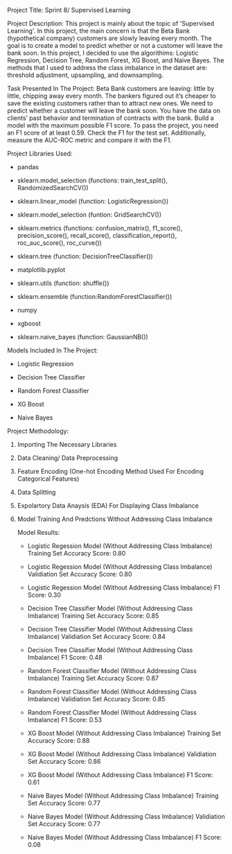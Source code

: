 Project Title: Sprint 8/ Supervised Learning

Project Description: This project is mainly about the topic of 'Supervised Learning'. In this project, the main concern is that the Beta Bank (hypothetical company) 
customers are slowly leaving every month. The goal is to create a model to predict whether or not a customer will leave the bank soon. In this project, I decided to 
use the algorithims: Logistic Regression, Decision Tree, Random Forest, XG Boost, and Naive Bayes. The methods that I used to address the class imbalance in the dataset 
are: threshold adjustment, upsampling, and downsampling. 

Task Presented In The Project: Beta Bank customers are leaving: little by little, chipping away every month. 
The bankers figured out it’s cheaper to save the existing customers rather than to attract new ones.
We need to predict whether a customer will leave the bank soon. You have the data on clients’ past behavior and termination of contracts with the bank.
Build a model with the maximum possible F1 score. To pass the project, you need an F1 score of at least 0.59. Check the F1 for the test set.
Additionally, measure the AUC-ROC metric and compare it with the F1.

Project Libraries Used:

* pandas

* sklearn.model_selection (functions: train_test_split(), RandomizedSearchCV())

* sklearn.linear_model (function: LogisticRegression())

* sklearn.model_selection (funtion: GridSearchCV())

* sklearn.metrics (functions: confusion_matrix(), f1_score(), precision_score(), recall_score(), classification_report(), roc_auc_score(), roc_curve())

* sklearn.tree (function: DecisionTreeClassifier())

* matplotlib.pyplot

* sklearn.utils (function: shuffle())

* sklearn.ensemble (function:RandomForestClassifier())

* numpy

* xgboost 

* sklearn.naive_bayes (function: GaussianNB())

Models Included In The Project:

* Logistic Regression

* Decision Tree Classifier

* Random Forest Classifier

* XG Boost

* Naive Bayes

Project Methodology:

1) Importing The Necessary Libraries

2) Data Cleaning/ Data Preprocessing

3) Feature Encoding (One-hot Encoding Method Used For Encoding Categorical Features)

4) Data Splitting

5) Expolartory Data Anaysis (EDA) For Displaying Class Imbalance

6) Model Training And Predctions Without Addressing Class Imbalance
   
   Model Results:

   * Logistic Regession Model (Without Addressing Class Imbalance) Training Set Accuracy Score: 0.80
   * Logistic Regession Model (Without Addressing Class Imbalance) Validiation Set Accuracy Score: 0.80
   * Logistic Regession Model (Without Addressing Class Imbalance) F1 Score: 0.30

   * Decision Tree Classifier Model (Without Addressing Class Imbalance) Training Set Accuracy Score: 0.85
   * Decision Tree Classifier Model (Without Addressing Class Imbalance) Validiation Set Accuracy Score: 0.84
   * Decision Tree Classifier Model (Without Addressing Class Imbalance) F1 Score: 0.48
  
   * Random Forest Classifier Model (Without Addressing Class Imbalance) Training Set Accuracy Score: 0.87
   * Random Forest Classifier Model (Without Addressing Class Imbalance) Validiation Set Accuracy Score: 0.85
   * Random Forest Classifier Model (Without Addressing Class Imbalance) F1 Score: 0.53
  
   * XG Boost Model (Without Addressing Class Imbalance) Training Set Accuracy Score: 0.88
   * XG Boost Model (Without Addressing Class Imbalance) Validiation Set Accuracy Score: 0.86
   * XG Boost Model (Without Addressing Class Imbalance) F1 Score: 0.61
  
   * Naive Bayes Model (Without Addressing Class Imbalance) Training Set Accuracy Score: 0.77
   * Naive Bayes Model (Without Addressing Class Imbalance) Validiation Set Accuracy Score: 0.77
   * Naive Bayes Model (Without Addressing Class Imbalance) F1 Score: 0.08
  
   
   
